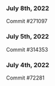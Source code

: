 ### July 8th, 2022

Commit #271097

### July 5th, 2022

Commit #314353


### July 4th, 2022

Commit #72281
